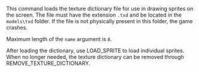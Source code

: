 This command loads the texture dictionary file for use in drawing sprites on the screen. The file must have the extension `.txd` and be located in the `models\txd` folder. If the file is not physically present in this folder, the game crashes.

Maximum length of the `name` argument is `8`.

After loading the dictionary, use LOAD_SPRITE to load individual sprites.
When no longer needed, the texture dictionary can be removed through REMOVE_TEXTURE_DICTIONARY.